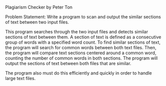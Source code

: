 Plagiarism Checker by Peter Ton

Problem Statement: Write a program to scan and output the similar sections of text between two input files.

This program searches through the two input files and detects similar sections of text between them.
A section of text is defined as a consecutive group of words with a specified word count.
To find similar sections of text, the program will search for common words between both text files.
Then, the program will compare text sections centered around a common word, counting the number of common words in both sections.
The program will output the sections of text between both files that are similar.

The program also must do this efficiently and quickly in order to handle large text files.
